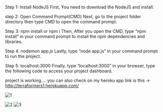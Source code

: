 Step 1: Install NodeJS First, You need to download the NodeJS and install.

step 2: Open Command Prompt(CMD) Next, go to the project folder directory then type CMD to open the command prompt.

Step 3: npm install or npm i Then, After you open the CMD, type “npm install” in your command prompt to install the npm dependencies and libraries.

Step 4: nodemon app.js Lastly, type “node app.js” in your command prompt to run the project.

Step 5: localhost:3000 Finally, type “localhost:3000” in your browser, type the following code to access your project dashboard.

project is working.... you can also check on my heroku app link is this -> http://terraformers1.herokuapp.com/


![1](https://user-images.githubusercontent.com/31269865/197240891-ea60eba5-09cd-416b-a19b-8ce3b22855fd.png)

![2](https://user-images.githubusercontent.com/31269865/197241009-6df5273d-5be3-457b-864d-21876bcdbeb7.png)
![3](https://user-images.githubusercontent.com/31269865/197241046-72a5e4f3-df70-4a30-a8cc-d30527a79b2b.png)
